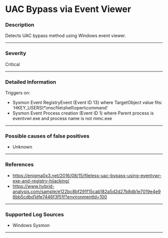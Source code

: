 # UAC Bypass via Event Viewer
### Description

Detects UAC bypass method using Windows event viewer.

-------------------
### Severity

Critical

-------------------

### Detailed Information

Triggers on: 
  - Sysmon Event RegistryEvent (Event ID 13) where TargetObject value fits: 'HKEY_USERS\\*\mscfile\shell\open\command'
  - Sysmon Event Process creation (Event ID 1) where Parent process is eventvwr.exe and process name is not mmc.exe

-------------------

### Possible causes of false positives

- Unknown

-------------------
### References

- https://enigma0x3.net/2016/08/15/fileless-uac-bypass-using-eventvwr-exe-and-registry-hijacking/
- https://www.hybrid-analysis.com/sample/e122bc8bf291f15cab182a5d2d27b8db1e7019e4e96bb5cdbd1dfe7446f3f51f?environmentId=100

-------------------
### Supported Log Sources

- Windows Sysmon

-------------------
